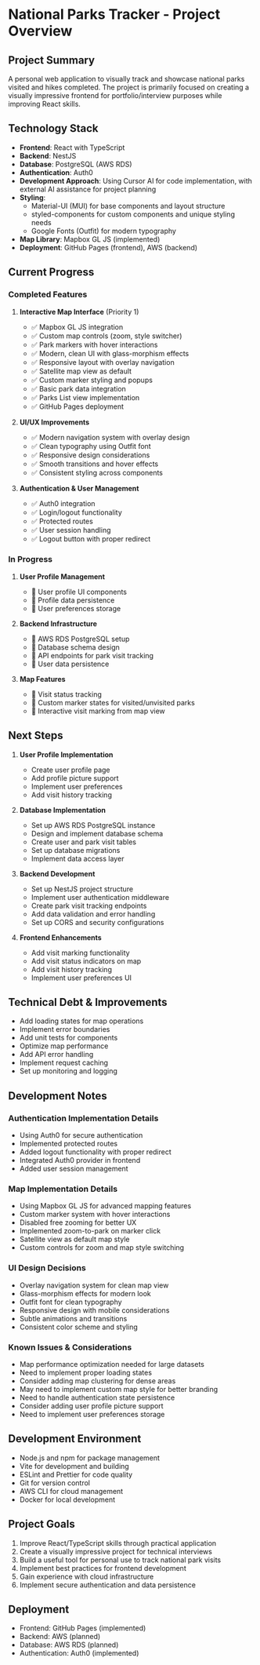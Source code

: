 # National Parks Tracker - Project Overview

## Project Summary
A personal web application to visually track and showcase national parks visited and hikes completed. The project is primarily focused on creating a visually impressive frontend for portfolio/interview purposes while improving React skills.

## Technology Stack
- **Frontend**: React with TypeScript
- **Backend**: NestJS
- **Database**: PostgreSQL (AWS RDS)
- **Authentication**: Auth0
- **Development Approach**: Using Cursor AI for code implementation, with external AI assistance for project planning
- **Styling**: 
  - Material-UI (MUI) for base components and layout structure
  - styled-components for custom components and unique styling needs
  - Google Fonts (Outfit) for modern typography
- **Map Library**: Mapbox GL JS (implemented)
- **Deployment**: GitHub Pages (frontend), AWS (backend)

## Current Progress
### Completed Features
1. **Interactive Map Interface** (Priority 1)
   - ✅ Mapbox GL JS integration
   - ✅ Custom map controls (zoom, style switcher)
   - ✅ Park markers with hover interactions
   - ✅ Modern, clean UI with glass-morphism effects
   - ✅ Responsive layout with overlay navigation
   - ✅ Satellite map view as default
   - ✅ Custom marker styling and popups
   - ✅ Basic park data integration
   - ✅ Parks List view implementation
   - ✅ GitHub Pages deployment

2. **UI/UX Improvements**
   - ✅ Modern navigation system with overlay design
   - ✅ Clean typography using Outfit font
   - ✅ Responsive design considerations
   - ✅ Smooth transitions and hover effects
   - ✅ Consistent styling across components

3. **Authentication & User Management**
   - ✅ Auth0 integration
   - ✅ Login/logout functionality
   - ✅ Protected routes
   - ✅ User session handling
   - ✅ Logout button with proper redirect

### In Progress
1. **User Profile Management**
   - 🔄 User profile UI components
   - 🔄 Profile data persistence
   - 🔄 User preferences storage

2. **Backend Infrastructure**
   - 🔄 AWS RDS PostgreSQL setup
   - 🔄 Database schema design
   - 🔄 API endpoints for park visit tracking
   - 🔄 User data persistence

3. **Map Features**
   - 🔄 Visit status tracking
   - 🔄 Custom marker states for visited/unvisited parks
   - 🔄 Interactive visit marking from map view

## Next Steps
1. **User Profile Implementation**
   - Create user profile page
   - Add profile picture support
   - Implement user preferences
   - Add visit history tracking

2. **Database Implementation**
   - Set up AWS RDS PostgreSQL instance
   - Design and implement database schema
   - Create user and park visit tables
   - Set up database migrations
   - Implement data access layer

3. **Backend Development**
   - Set up NestJS project structure
   - Implement user authentication middleware
   - Create park visit tracking endpoints
   - Add data validation and error handling
   - Set up CORS and security configurations

4. **Frontend Enhancements**
   - Add visit marking functionality
   - Add visit status indicators on map
   - Add visit history tracking
   - Implement user preferences UI

## Technical Debt & Improvements
- Add loading states for map operations
- Implement error boundaries
- Add unit tests for components
- Optimize map performance
- Add API error handling
- Implement request caching
- Set up monitoring and logging

## Development Notes
### Authentication Implementation Details
- Using Auth0 for secure authentication
- Implemented protected routes
- Added logout functionality with proper redirect
- Integrated Auth0 provider in frontend
- Added user session management

### Map Implementation Details
- Using Mapbox GL JS for advanced mapping features
- Custom marker system with hover interactions
- Disabled free zooming for better UX
- Implemented zoom-to-park on marker click
- Satellite view as default map style
- Custom controls for zoom and map style switching

### UI Design Decisions
- Overlay navigation system for clean map view
- Glass-morphism effects for modern look
- Outfit font for clean typography
- Responsive design with mobile considerations
- Subtle animations and transitions
- Consistent color scheme and styling

### Known Issues & Considerations
- Map performance optimization needed for large datasets
- Need to implement proper loading states
- Consider adding map clustering for dense areas
- May need to implement custom map style for better branding
- Need to handle authentication state persistence
- Consider adding user profile picture support
- Need to implement user preferences storage

## Development Environment
- Node.js and npm for package management
- Vite for development and building
- ESLint and Prettier for code quality
- Git for version control
- AWS CLI for cloud management
- Docker for local development

## Project Goals
1. Improve React/TypeScript skills through practical application
2. Create a visually impressive project for technical interviews
3. Build a useful tool for personal use to track national park visits
4. Implement best practices for frontend development
5. Gain experience with cloud infrastructure
6. Implement secure authentication and data persistence

## Deployment
- Frontend: GitHub Pages (implemented)
- Backend: AWS (planned)
- Database: AWS RDS (planned)
- Authentication: Auth0 (implemented) 